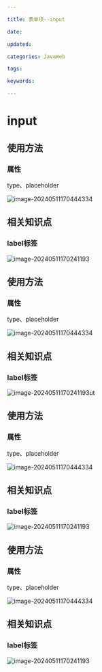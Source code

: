 ```yaml
---

title: 表单项--input

date: 

updated: 

categories: JavaWeb

tags: 

keywords: 

---
```

# input

## 使用方法

### 属性

type、placeholder

![image-20240511170444334](../TyporaImage/image-20240511170444334.png)



## 相关知识点

### label标签

![image-20240511170241193](../TyporaImage/image-20240511170241193.png)

## 使用方法

### 属性

type、placeholder

![image-20240511170444334](../TyporaImage/image-20240511170444334.png)



## 相关知识点

### label标签

![image-20240511170241193](../TyporaImage/image-20240511170241193.png)ut

## 使用方法

### 属性

type、placeholder

![image-20240511170444334](../TyporaImage/image-20240511170444334.png)



## 相关知识点

### label标签

![image-20240511170241193](../TyporaImage/image-20240511170241193.png)

## 使用方法

### 属性

type、placeholder

![image-20240511170444334](../TyporaImage/image-20240511170444334.png)



## 相关知识点

### label标签

![image-20240511170241193](../TyporaImage/image-20240511170241193.png)